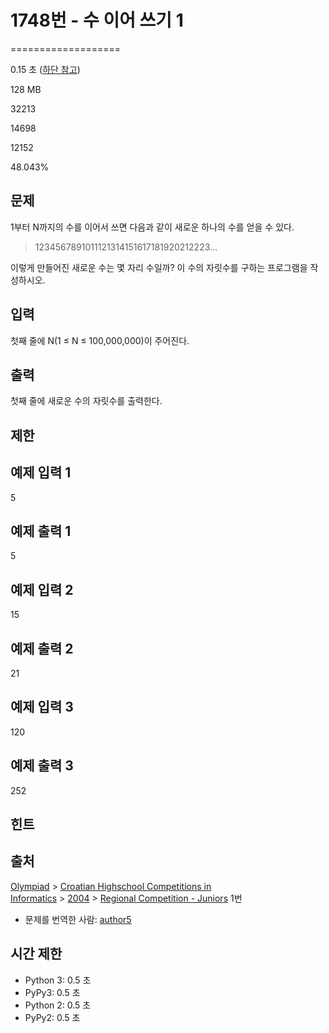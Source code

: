 # 1748번 - 수 이어 쓰기 1


===================

0.15 초 ([하단 참고](#))

128 MB

32213

14698

12152

48.043%

문제
--

1부터 N까지의 수를 이어서 쓰면 다음과 같이 새로운 하나의 수를 얻을 수 있다.

> 1234567891011121314151617181920212223...

이렇게 만들어진 새로운 수는 몇 자리 수일까? 이 수의 자릿수를 구하는 프로그램을 작성하시오.

입력
--

첫째 줄에 N(1 ≤ N ≤ 100,000,000)이 주어진다.

출력
--

첫째 줄에 새로운 수의 자릿수를 출력한다.

제한
--

예제 입력 1
-------

5

예제 출력 1
-------

5

예제 입력 2
-------

15

예제 출력 2
-------

21

예제 입력 3
-------

120

예제 출력 3
-------

252

힌트
--

출처
--

[Olympiad](/category/2) > [Croatian Highschool Competitions in Informatics](/category/25) > [2004](/category/51) > [Regional Competition - Juniors](/category/detail/292) 1번

*   문제를 번역한 사람: [author5](/user/author5)

시간 제한
-----

*   Python 3: 0.5 초
*   PyPy3: 0.5 초
*   Python 2: 0.5 초
*   PyPy2: 0.5 초